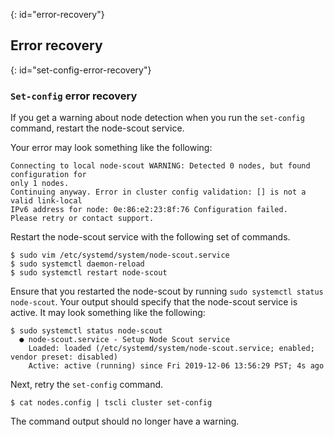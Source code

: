 {: id="error-recovery"}
## Error recovery
{: id="set-config-error-recovery"}
### `Set-config` error recovery
If you get a warning about node detection when you run the `set-config` command, restart the node-scout service.

Your error may look something like the following:
```
Connecting to local node-scout WARNING: Detected 0 nodes, but found configuration for
only 1 nodes.
Continuing anyway. Error in cluster config validation: [] is not a valid link-local
IPv6 address for node: 0e:86:e2:23:8f:76 Configuration failed.
Please retry or contact support.
```
Restart the node-scout service with the following set of commands.

    $ sudo vim /etc/systemd/system/node-scout.service
    $ sudo systemctl daemon-reload
    $ sudo systemctl restart node-scout

Ensure that you restarted the node-scout by running `sudo systemctl status node-scout`. Your output should specify that the node-scout service is active. It may look something like the following:
```
$ sudo systemctl status node-scout
  ● node-scout.service - Setup Node Scout service
    Loaded: loaded (/etc/systemd/system/node-scout.service; enabled; vendor preset: disabled)
    Active: active (running) since Fri 2019-12-06 13:56:29 PST; 4s ago
```

Next, retry the `set-config` command.

    $ cat nodes.config | tscli cluster set-config

The command output should no longer have a warning.
